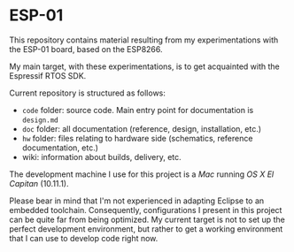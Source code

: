 # ESP-01 #

This repository contains material resulting from my experimentations with the ESP-01 board, based on the ESP8266.

My main target, with these experimentations, is to get acquainted with the Espressif RTOS SDK.

Current repository is structured as follows:

* `code` folder: source code. Main entry point for documentation is `design.md`
* `doc` folder: all documentation (reference, design, installation, etc.)
* `hw` folder: files relating to hardware side (schematics, reference documentation, etc.)
* wiki: information about builds, delivery, etc.

The development machine I use for this project is a *Mac* running *OS X El Capitan* (10.11.1).

Please bear in mind that I'm not experienced in adapting Eclipse to an embedded toolchain. Consequently, configurations I present in this project can be quite far from being optimized. My current target is not to set up the perfect development environment, but rather to get a working environment that I can use to develop code right now.